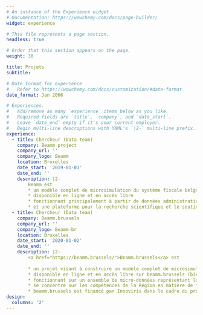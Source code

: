 ```yaml
---
# An instance of the Experience widget.
# Documentation: https://wowchemy.com/docs/page-builder/
widget: experience

# This file represents a page section.
headless: true

# Order that this section appears on the page.
weight: 30

title: Projets
subtitle: 

# Date format for experience
#   Refer to https://wowchemy.com/docs/customization/#date-format
date_format: Jan 2006

# Experiences.
#   Add/remove as many `experience` items below as you like.
#   Required fields are `title`, `company`, and `date_start`.
#   Leave `date_end` empty if it's your current employer.
#   Begin multi-line descriptions with YAML's `|2-` multi-line prefix.
experience:
  - title: Chercheur (Data team)
    company: Beamm project
    company_url: ''
    company_logo: Beamm
    location: Bruxelles
    date_start: '2019-01-01'
    date_end: ''
    description: |2-
        Beamm est
        * un modèle complet de microsimulation du système fiscale belge
        * disponible en ligne et en accès libre
        * fonctionnant principalement à partir de données administratives
        * et une plateforme pour la recherche scientifique et le soutien politique
  - title: Chercheur (Data team)
    company: Beamm.brussels
    company_url: ''
    company_logo: Beamm-br
    location: Bruxelles
    date_start: '2020-01-02'
    date_end: ''
    description: |2-
        <a href="https://beamm.brussels/">Beamm.brussels</a> est
        
        * un projet visant à construire un modèle complet de microsimulation du système fiscale pour la Région de Bruxelles-Capitale
        * disponible en ligne et en accès libre sur beamm.brussels (bientôt)
        * fonctionnant sur un ensemble de micro-données représentant la population de la Région de Bruxelles-Capitale 
        * se concentre sur les compétences de la Région en matière de fiscalité et d'avantages sociaux.
        * beamm.brussels est financé par Innoviris dans le cadre du programme Prospective Research for Brussels.
design:
  columns: '2'
---
```

